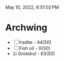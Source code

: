  May 10, 2022, 6:51:02 PM

# Archwing

- ☐ Iradite - 44(50)
- ☐ Fish oil - 0(30)
- ☑ Grokdrul - 63(50)
